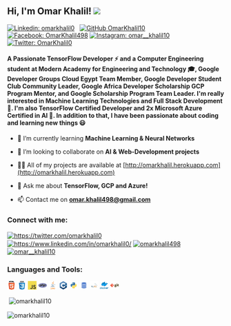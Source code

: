 ## Hi, I'm Omar Khalil! <img src="https://media.giphy.com/media/hvRJCLFzcasrR4ia7z/giphy.gif" width="28">

[![Linkedin: omarkhalil0](https://img.shields.io/badge/-omarkhalil0-blue?style=flat-square&logo=Linkedin&logoColor=white&link=https://www.linkedin.com/in/omarkhalil0/)](https://www.linkedin.com/in/omarkhalil0/)
&nbsp;
[![GitHub OmarKhalil10](https://img.shields.io/github/followers/OmarKhalil10?label=follow&style=social)](https://github.com/OmarKhalil10)
[![Facebook: OmarKhalil498](https://img.shields.io/badge/-OmarKhalil498-blue?style=flat-square&logo=Facebook&logoColor=white&link=https://www.facebook.com/OmarKhalil498/)](https://www.facebook.com/OmarKhalil498/)
[![Instagram: omar__khalil10](https://img.shields.io/badge/-omar__khalil10-bc2a8d?style=flat-square&logo=Instagram&logoColor=white&link=https://www.instagram.com/omar__khalil10/)](https://www.instagram.com/omar__khalil10/)
[![Twitter: OmarKhalil0](https://img.shields.io/twitter/follow/OmarKhalil0?style=social)](https://twitter.com/OmarKhalil0)



<h4 align="left">A Passionate TensorFlow Developer ⚡ and a Computer Engineering student at Modern Academy for Engineering and Technology 🎓, Google Developer Groups Cloud Egypt Team Member, Google Developer Student Club Community Leader, Google Africa Developer Scholarship GCP Program Mentor, and Google Scholarship Program Team Leader. I'm really interested in Machine Learning Technologies and Full Stack Development 🚀. I'm also TensorFlow Certified Developer and 2x Microsoft Azure Certified in AI 🤖. In addition to that, I have been passionate about coding and learning new things 😃</h4>

- 🔭 I’m currently learning **Machine Learning & Neural Networks**

- 👯 I’m looking to collaborate on **AI & Web-Development projects**

- 👨‍💻 All of my projects are available at [http://omarkhalil.herokuapp.com](http://omarkhalil.herokuapp.com)

- 💬 Ask me about **TensorFlow, GCP and Azure!**

- 📫 Contact me on **omar.khalil498@gmail.com**


<h3 align="left">Connect with me:</h3>
<p align="left">
<a href="https://twitter.com/omarkhalil0" target="_blank"><img align="center" src="https://raw.githubusercontent.com/rahuldkjain/github-profile-readme-generator/master/src/images/icons/Social/twitter.svg" alt="https://twitter.com/omarkhalil0" height="30" width="40" /></a>
<a href="https://www.linkedin.com/in/omarkhalil0/" target="_blank"><img align="center" src="https://raw.githubusercontent.com/rahuldkjain/github-profile-readme-generator/master/src/images/icons/Social/linked-in-alt.svg" alt="https://www.linkedin.com/in/omarkhalil0/" height="30" width="40" /></a>
<a href="https://fb.com/omarkhalil498" target="_blank"><img align="center" src="https://raw.githubusercontent.com/rahuldkjain/github-profile-readme-generator/master/src/images/icons/Social/facebook.svg" alt="omarkhalil498" height="30" width="40" /></a>
<a href="https://instagram.com/omar__khalil10" target="_blank"><img align="center" src="https://raw.githubusercontent.com/rahuldkjain/github-profile-readme-generator/master/src/images/icons/Social/instagram.svg" alt="omar__khalil10" height="30" width="40" /></a>
</p>

<h3 align="left">Languages and Tools:</h3>

<code><img height="20" src="https://raw.githubusercontent.com/github/explore/80688e429a7d4ef2fca1e82350fe8e3517d3494d/topics/html/html.png"></code>
<code><img height="20" src="https://raw.githubusercontent.com/github/explore/80688e429a7d4ef2fca1e82350fe8e3517d3494d/topics/css/css.png"></code>
<code><img height="20" src="https://raw.githubusercontent.com/github/explore/80688e429a7d4ef2fca1e82350fe8e3517d3494d/topics/javascript/javascript.png"></code>
<code><img height="20" src="https://raw.githubusercontent.com/github/explore/80688e429a7d4ef2fca1e82350fe8e3517d3494d/topics/php/php.png"></code>
<code><img height="20" src="https://raw.githubusercontent.com/github/explore/80688e429a7d4ef2fca1e82350fe8e3517d3494d/topics/java/java.png"></code>
<code><img height="20" src="https://raw.githubusercontent.com/github/explore/80688e429a7d4ef2fca1e82350fe8e3517d3494d/topics/cpp/cpp.png"></code>
<code><img height="20" src="https://raw.githubusercontent.com/github/explore/80688e429a7d4ef2fca1e82350fe8e3517d3494d/topics/python/python.png"></code>
<code><img height="20" src="https://raw.githubusercontent.com/github/explore/80688e429a7d4ef2fca1e82350fe8e3517d3494d/topics/sql/sql.png"></code>
<code><img height="20" src="https://raw.githubusercontent.com/github/explore/80688e429a7d4ef2fca1e82350fe8e3517d3494d/topics/mysql/mysql.png"></code>
<code><img height="20" src="https://raw.githubusercontent.com/github/explore/80688e429a7d4ef2fca1e82350fe8e3517d3494d/topics/docker/docker.png"></code>
<code><img height="20" src="https://raw.githubusercontent.com/github/explore/80688e429a7d4ef2fca1e82350fe8e3517d3494d/topics/git/git.png"></code>

<p>&nbsp;<img align="center" src="https://github-readme-stats.vercel.app/api?username=omarkhalil10&show_icons=true&locale=en" alt="omarkhalil10" /></p>

<p><img align="center" src="https://github-readme-streak-stats.herokuapp.com/?user=omarkhalil10&" alt="omarkhalil10" /></p>
